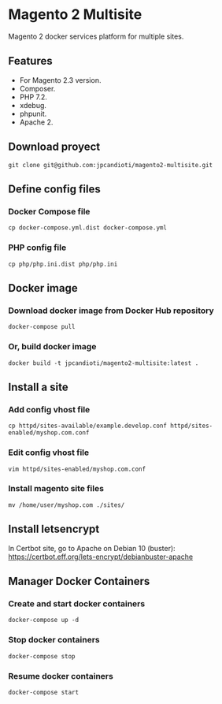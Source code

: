 Magento 2 Multisite
===================

Magento 2 docker services platform for multiple sites.

Features
--------

- For Magento 2.3 version.
- Composer.
- PHP 7.2.
- xdebug.
- phpunit.
- Apache 2.

Download proyect
----------------

~~~~
git clone git@github.com:jpcandioti/magento2-multisite.git
~~~~

Define config files
-------------------

### Docker Compose file

~~~~
cp docker-compose.yml.dist docker-compose.yml
~~~~


### PHP config file

~~~~
cp php/php.ini.dist php/php.ini
~~~~



Docker image
-----------

### Download docker image from Docker Hub repository

~~~~
docker-compose pull
~~~~

### Or, build docker image

~~~~
docker build -t jpcandioti/magento2-multisite:latest .
~~~~


Install a site
--------------

### Add config vhost file

~~~~
cp httpd/sites-available/example.develop.conf httpd/sites-enabled/myshop.com.conf
~~~~

### Edit config vhost file

~~~~
vim httpd/sites-enabled/myshop.com.conf
~~~~

### Install magento site files

~~~~
mv /home/user/myshop.com ./sites/
~~~~


Install letsencrypt
-------------------

In Certbot site, go to Apache on Debian 10 (buster): https://certbot.eff.org/lets-encrypt/debianbuster-apache

Manager Docker Containers
-------------------------

### Create and start docker containers

~~~~
docker-compose up -d
~~~~

### Stop docker containers

~~~~
docker-compose stop
~~~~

### Resume docker containers

~~~~
docker-compose start
~~~~
